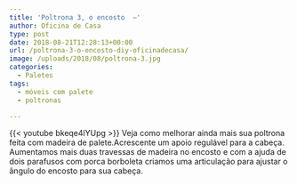 ```yaml
---
title: 'Poltrona 3, o encosto  –'
author: Oficina de Casa
type: post
date: 2018-08-21T12:28:13+00:00
url: /poltrona-3-o-encosto-diy-oficinadecasa/
image: /uploads/2018/08/poltrona-3.jpg
categories:
  - Paletes
tags:
  - móveis com palete
  - poltronas

---
```

{{< youtube bkeqe4lYUpg >}}
Veja como melhorar ainda mais sua poltrona feita com madeira de palete.Acrescente um apoio regulável para a cabeça. Aumentamos mais duas travessas de madeira no encosto e com a ajuda de dois parafusos com porca borboleta criamos uma articulação para ajustar o ângulo do encosto para sua cabeça.
